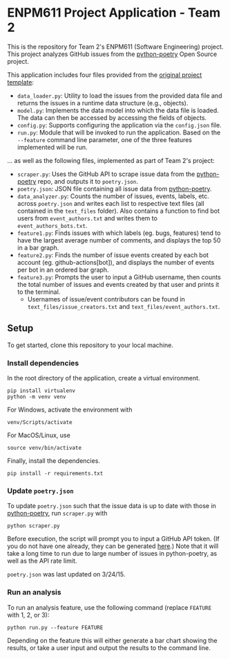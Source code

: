 # ENPM611 Project Application - Team 2

This is the repository for Team 2's ENPM611 (Software Engineering) project. This project analyzes GitHub issues from the [python-poetry](https://github.com/python-poetry/poetry/issues) Open Source project.

This application includes four files provided from the [original project template](https://github.com/enpm611/project-application-template):

- `data_loader.py`: Utility to load the issues from the provided data file and returns the issues in a runtime data structure (e.g., objects).
- `model.py`: Implements the data model into which the data file is loaded. The data can then be accessed by accessing the fields of objects.
- `config.py`: Supports configuring the application via the `config.json` file. 
- `run.py`: Module that will be invoked to run the application. Based on the `--feature` command line parameter, one of the three features implemented will be run.

... as well as the following files, implemented as part of Team 2's project:

- `scraper.py`: Uses the GitHub API to scrape issue data from the [python-poetry](https://github.com/python-poetry/poetry/issues) repo, and outputs it to `poetry.json`.
- `poetry.json`: JSON file containing all issue data from [python-poetry](https://github.com/python-poetry/poetry/issues).
- `data_analyzer.py`: Counts the number of issues, events, labels, etc. across `poetry.json` and writes each list to respective text files (all contained in the `text_files` folder). Also contains a function to find bot users from `event_authors.txt` and writes them to `event_authors_bots.txt`.
- `feature1.py`: Finds issues with which labels (eg. bugs, features) tend to have the largest average number of comments, and displays the top 50 in a bar graph.
- `feature2.py`: Finds the number of issue events created by each bot account (eg. github-actions\[bot\]), and displays the number of events per bot in an ordered bar graph.
- `feature3.py`: Prompts the user to input a GitHub username, then counts the total number of issues and events created by that user and prints it to the terminal. 
  - Usernames of issue/event contributors can be found in `text_files/issue_creators.txt` and `text_files/event_authors.txt`.


## Setup

To get started, clone this repository to your local machine.


### Install dependencies

In the root directory of the application, create a virtual environment.
```
pip install virtualenv
python -m venv venv
```

For Windows, activate the environment with 
```
venv/Scripts/activate
```

For MacOS/Linux, use 
```
source venv/bin/activate
```

Finally, install the dependencies.
```
pip install -r requirements.txt
```


### Update `poetry.json`

To update `poetry.json` such that the issue data is up to date with those in [python-poetry](https://github.com/python-poetry/poetry/issues), run `scraper.py` with
```
python scraper.py
```

Before execution, the script will prompt you to input a GitHub API token. (If you do not have one already, they can be generated [here](https://github.com/settings/tokens).) Note that it will take a long time to run due to large number of issues in python-poetry, as well as the API rate limit.

`poetry.json` was last updated on 3/24/15.


### Run an analysis

To run an analysis feature, use the following command (replace `FEATURE` with 1, 2, or 3):

```
python run.py --feature FEATURE
```

Depending on the feature this will either generate a bar chart showing the results, or take a user input and output the results to the command line.